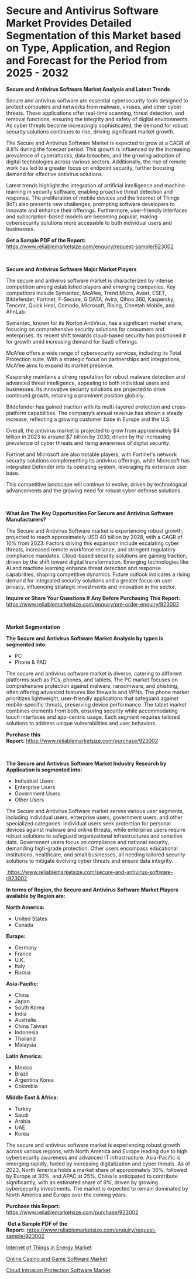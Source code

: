 <p><h1>Secure and Antivirus Software Market Provides Detailed Segmentation of this Market based on Type, Application, and Region and Forecast for the Period from 2025 - 2032</h1></p><p><strong>Secure and Antivirus Software Market Analysis and Latest Trends</strong></p>
<p><p>Secure and antivirus software are essential cybersecurity tools designed to protect computers and networks from malware, viruses, and other cyber threats. These applications offer real-time scanning, threat detection, and removal functions, ensuring the integrity and safety of digital environments. As cyber threats become increasingly sophisticated, the demand for robust security solutions continues to rise, driving significant market growth.</p><p>The Secure and Antivirus Software Market is expected to grow at a CAGR of 9.8% during the forecast period. This growth is influenced by the increasing prevalence of cyberattacks, data breaches, and the growing adoption of digital technologies across various sectors. Additionally, the rise of remote work has led to a greater focus on endpoint security, further boosting demand for effective antivirus solutions. </p><p>Latest trends highlight the integration of artificial intelligence and machine learning in security software, enabling proactive threat detection and response. The proliferation of mobile devices and the Internet of Things (IoT) also presents new challenges, prompting software developers to innovate and enhance their offerings. Furthermore, user-friendly interfaces and subscription-based models are becoming popular, making cybersecurity solutions more accessible to both individual users and businesses.</p></p>
<p><strong>Get a Sample PDF of the Report:&nbsp;</strong> <a href="https://www.reliablemarketsize.com/enquiry/request-sample/923002?utm_campaign=1991&utm_medium=2&utm_source=Github&utm_content=ia&utm_term=07032025&utm_id=secure-and-antivirus-software">https://www.reliablemarketsize.com/enquiry/request-sample/923002</a></p>
<p>&nbsp;</p>
<p><strong>Secure and Antivirus Software Major Market Players</strong></p>
<p><p>The secure and antivirus software market is characterized by intense competition among established players and emerging companies. Key competitors include Symantec, McAfee, Trend Micro, Avast, ESET, Bitdefender, Fortinet, F-Secure, G DATA, Avira, Qihoo 360, Kaspersky, Tencent, Quick Heal, Comodo, Microsoft, Rising, Cheetah Mobile, and AhnLab.</p><p>Symantec, known for its Norton AntiVirus, has a significant market share, focusing on comprehensive security solutions for consumers and enterprises. Its recent shift towards cloud-based security has positioned it for growth amid increasing demand for SaaS offerings. </p><p>McAfee offers a wide range of cybersecurity services, including its Total Protection suite. With a strategic focus on partnerships and integrations, McAfee aims to expand its market presence. </p><p>Kaspersky maintains a strong reputation for robust malware detection and advanced threat intelligence, appealing to both individual users and businesses. Its innovative security solutions are projected to drive continued growth, retaining a prominent position globally.</p><p>Bitdefender has gained traction with its multi-layered protection and cross-platform capabilities. The company’s annual revenue has shown a steady increase, reflecting a growing customer base in Europe and the U.S.</p><p>Overall, the antivirus market is projected to grow from approximately $4 billion in 2023 to around $7 billion by 2030, driven by the increasing prevalence of cyber threats and rising awareness of digital security. </p><p>Fortinet and Microsoft are also notable players, with Fortinet's network security solutions complementing its antivirus offerings, while Microsoft has integrated Defender into its operating system, leveraging its extensive user base. </p><p>This competitive landscape will continue to evolve, driven by technological advancements and the growing need for robust cyber defense solutions.</p></p>
<p>&nbsp;</p>
<p><strong>What Are The Key Opportunities For Secure and Antivirus Software Manufacturers?</strong></p>
<p><p>The Secure and Antivirus Software market is experiencing robust growth, projected to reach approximately USD 40 billion by 2028, with a CAGR of 10% from 2023. Factors driving this expansion include escalating cyber threats, increased remote workforce reliance, and stringent regulatory compliance mandates. Cloud-based security solutions are gaining traction, driven by the shift toward digital transformation. Emerging technologies like AI and machine learning enhance threat detection and response capabilities, shaping competitive dynamics. Future outlook indicates a rising demand for integrated security solutions and a greater focus on user privacy, influencing strategic investments and innovation in the sector.</p></p>
<p><strong>Inquire or Share Your Questions If Any Before Purchasing This Report:</strong> <a href="https://www.reliablemarketsize.com/enquiry/pre-order-enquiry/923002?utm_campaign=1991&utm_medium=2&utm_source=Github&utm_content=ia&utm_term=07032025&utm_id=secure-and-antivirus-software">https://www.reliablemarketsize.com/enquiry/pre-order-enquiry/923002</a></p>
<p>&nbsp;</p>
<p><strong>Market Segmentation</strong></p>
<p><strong>The Secure and Antivirus Software Market Analysis by types is segmented into:</strong></p>
<p><ul><li>PC</li><li>Phone & PAD</li></ul></p>
<p><p>The secure and antivirus software market is diverse, catering to different platforms such as PCs, phones, and tablets. The PC market focuses on comprehensive protection against malware, ransomware, and phishing, often offering advanced features like firewalls and VPNs. The phone market prioritizes lightweight, user-friendly applications that safeguard against mobile-specific threats, preserving device performance. The tablet market combines elements from both, ensuring security while accommodating touch interfaces and app-centric usage. Each segment requires tailored solutions to address unique vulnerabilities and user behaviors.</p></p>
<p><strong>Purchase this Report:&nbsp;</strong><a href="https://www.reliablemarketsize.com/purchase/923002?utm_campaign=1991&utm_medium=2&utm_source=Github&utm_content=ia&utm_term=07032025&utm_id=secure-and-antivirus-software">https://www.reliablemarketsize.com/purchase/923002</a></p>
<p>&nbsp;</p>
<p><strong>The Secure and Antivirus Software Market Industry Research by Application is segmented into:</strong></p>
<p><ul><li>Individual Users</li><li>Enterprise Users</li><li>Government Users</li><li>Other Users</li></ul></p>
<p><p>The Secure and Antivirus Software market serves various user segments, including individual users, enterprise users, government users, and other specialized categories. Individual users seek protection for personal devices against malware and online threats, while enterprise users require robust solutions to safeguard organizational infrastructures and sensitive data. Government users focus on compliance and national security, demanding high-grade protection. Other users encompass educational institutions, healthcare, and small businesses, all needing tailored security solutions to mitigate evolving cyber threats and ensure data integrity.</p></p>
<p><a href="https://www.reliablemarketsize.com/secure-and-antivirus-software-r923002?utm_campaign=1991&utm_medium=2&utm_source=Github&utm_content=ia&utm_term=07032025&utm_id=secure-and-antivirus-software">&nbsp;https://www.reliablemarketsize.com/secure-and-antivirus-software-r923002</a></p>
<p><strong>In terms of Region, the Secure and Antivirus Software Market Players available by Region are:</strong></p>
<p>
    <p> <strong> North America: </strong>
        <ul>
            <li>United States</li>
            <li>Canada</li>
        </ul>
        </p> 
    <p> <strong> Europe: </strong>
        <ul>
            <li>Germany</li>
            <li>France</li>
            <li>U.K.</li>
            <li>Italy</li>
            <li>Russia</li>
        </ul>
        </p> 
    <p> <strong> Asia-Pacific: </strong>
        <ul>
            <li>China</li>
            <li>Japan</li>
            <li>South Korea</li>
            <li>India</li>
            <li>Australia</li>
            <li>China Taiwan</li>
            <li>Indonesia</li>
            <li>Thailand</li>
            <li>Malaysia</li>
        </ul>
        </p> 
    <p> <strong> Latin America: </strong>
        <ul>
            <li>Mexico</li>
            <li>Brazil</li>
            <li>Argentina Korea</li>
            <li>Colombia</li>
        </ul>
        </p> 
    <p> <strong> Middle East & Africa: </strong>
        <ul>
            <li>Turkey</li>
            <li>Saudi</li>
            <li>Arabia</li>
            <li>UAE</li>
            <li>Korea</li>
        </ul>
    </p>
    </p>
<p><p>The secure and antivirus software market is experiencing robust growth across various regions, with North America and Europe leading due to high cybersecurity awareness and advanced IT infrastructure. Asia-Pacific is emerging rapidly, fueled by increasing digitalization and cyber threats. As of 2023, North America holds a market share of approximately 36%, followed by Europe at 30%, and APAC at 25%. China is anticipated to contribute significantly, with an estimated share of 9%, driven by growing cybersecurity investments. The market is expected to remain dominated by North America and Europe over the coming years.</p></p>
<p><strong>Purchase this Report: </strong><a href="https://www.reliablemarketsize.com/purchase/923002?utm_campaign=1991&utm_medium=2&utm_source=Github&utm_content=ia&utm_term=07032025&utm_id=secure-and-antivirus-software">https://www.reliablemarketsize.com/purchase/923002</a></p>
<p>&nbsp;<strong>Get a Sample PDF of the Report:&nbsp;&nbsp;</strong><a href="https://www.reliablemarketsize.com/enquiry/request-sample/923002?utm_campaign=1991&utm_medium=2&utm_source=Github&utm_content=ia&utm_term=07032025&utm_id=secure-and-antivirus-software">https://www.reliablemarketsize.com/enquiry/request-sample/923002</a></p>
<p><strong></strong></p>
<p><p><a href="https://github.com/YashRP12/Market-Research-Report-List-7/blob/main/internet-of-things-in-energy-market.md?utm_campaign=1991&utm_medium=2&utm_source=Github&utm_content=ia&utm_term=07032025&utm_id=secure-and-antivirus-software">Internet of Things in Energy Market</a></p><p><a href="https://github.com/rogetspate12/Market-Research-Report-List-1/blob/main/online-casino-and-game-software-market.md?utm_campaign=1991&utm_medium=2&utm_source=Github&utm_content=ia&utm_term=07032025&utm_id=secure-and-antivirus-software">Online Casino and Game Software Market</a></p><p><a href="https://github.com/ranewknaller/Market-Research-Report-List-1/blob/main/cloud-intrusion-protection-software-market.md?utm_campaign=1991&utm_medium=2&utm_source=Github&utm_content=ia&utm_term=07032025&utm_id=secure-and-antivirus-software">Cloud Intrusion Protection Software Market</a></p></p>